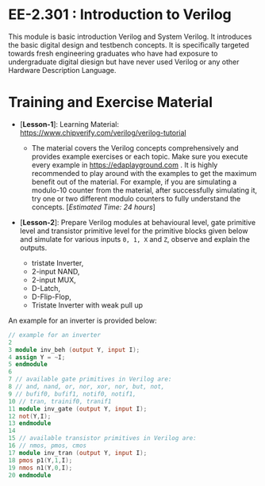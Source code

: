 # EE-2.301 : Introduction to Verilog

This module is basic introduction Verilog and System Verilog. It introduces the basic digital design and testbench concepts. It is specifically targeted towards fresh engineering graduates who have had exposure to undergraduate digital diesign but have never used Verilog or any other Hardware Description Language.

# Training and Exercise Material

- [**Lesson-1**]: Learning Material: https://www.chipverify.com/verilog/verilog-tutorial
  - The material covers the Verilog concepts comprehensively and provides example exercises or each topic. Make sure you execute every example in https://edaplayground.com . It is highly recommended to play around with the examples to get the maximum benefit out of the material. For example, if you are simulating a modulo-10 counter from the material, after successfully simulating it, try one or two different modulo counters to fully understand the concepts. [_Estimated Time: 24 hours_]

- [**Lesson-2**]: Prepare Verilog modules at behavioural level, gate primitive level and transistor primitive level for the primitive blocks given below and simulate for various inputs  `0, 1, X` and `Z`, observe and explain the outputs.
  - tristate Inverter,
  - 2-input NAND,
  - 2-input MUX,
  - D-Latch,
  - D-Flip-Flop,
  - Tristate Inverter with weak pull up
  
An example for an inverter is provided below:

```verilog
// example for an inverter
2
3 module inv_beh (output Y, input I);
4 assign Y = ~I;
5 endmodule
6
7 // available gate primitives in Verilog are:
8 // and, nand, or, nor, xor, nor, but, not, 
9 // bufif0, bufif1, notif0, notif1, 
10 // tran, trainif0, tranif1
11 module inv_gate (output Y, input I);
12 not(Y,I);
13 endmodule
14
15 // available transistor primitives in Verilog are:
16 // nmos, pmos, cmos
17 module inv_tran (output Y, input I);
18 pmos p1(Y,1,I);
19 nmos n1(Y,0,I);
20 endmodule
```
